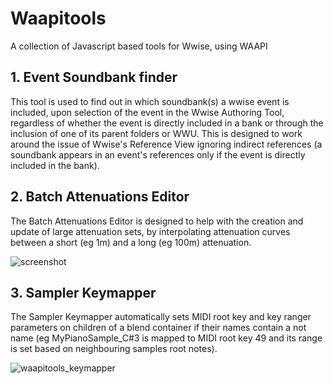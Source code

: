 # Waapitools

A collection of Javascript based tools for Wwise, using WAAPI

## 1. Event Soundbank finder

This tool is used to find out in which soundbank(s) a wwise event is included, upon selection of the event in the Wwise Authoring Tool, regardless of whether the event is directly included in a bank or through the inclusion of one of its parent folders or WWU. This is designed to work around the issue of Wwise's Reference View ignoring indirect references (a soundbank appears in an event's references only if the event is directly included in the bank).

## 2. Batch Attenuations Editor

The Batch Attenuations Editor is designed to help with the creation and update of large attenuation sets, by interpolating attenuation curves between a short (eg 1m) and a long (eg 100m) attenuation.

![screenshot](https://user-images.githubusercontent.com/5003391/43848905-5033ffe0-9b34-11e8-8fb6-adfc5197da1f.png)

## 3. Sampler Keymapper

The Sampler Keymapper automatically sets MIDI root key and key ranger parameters on children of a blend container if their names contain a not name (eg MyPianoSample_C#3 is mapped to MIDI root key 49 and its range is set based on neighbouring samples root notes).

![waapitools_keymapper](https://user-images.githubusercontent.com/5003391/52117367-d3228600-2613-11e9-87b1-a3d4137f92fb.png)
